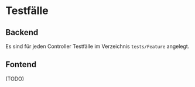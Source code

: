 # Testfälle

## Backend

Es sind für jeden Controller Testfälle im Verzeichnis `tests/Feature` angelegt.

## Fontend

(TODO)
